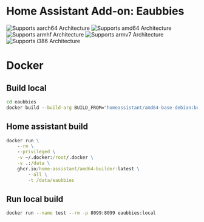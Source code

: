 # Home Assistant Add-on: Eaubbies

![Supports aarch64 Architecture][aarch64-shield]
![Supports amd64 Architecture][amd64-shield]
![Supports armhf Architecture][armhf-shield]
![Supports armv7 Architecture][armv7-shield]
![Supports i386 Architecture][i386-shield]

[aarch64-shield]: https://img.shields.io/badge/aarch64-yes-green.svg
[amd64-shield]: https://img.shields.io/badge/amd64-yes-green.svg
[armhf-shield]: https://img.shields.io/badge/armhf-yes-green.svg
[armv7-shield]: https://img.shields.io/badge/armv7-yes-green.svg
[i386-shield]: https://img.shields.io/badge/i386-yes-green.svg


# Docker

## Build local

```cmd
cd eaubbies
docker build --build-arg BUILD_FROM="homeassistant/amd64-base-debian:bookworm" -t eaubbies:local .
```

## Home assistant build

```cmd
docker run \
	--rm \
	--privileged \
	-v ~/.docker:/root/.docker \
	-v .:/data \
    ghcr.io/home-assistant/amd64-builder:latest \
		--all \
		-t /data/eaubbies
```

## Run local build

```cmd
docker run --name test --rm -p 8099:8099 eaubbies:local
```
